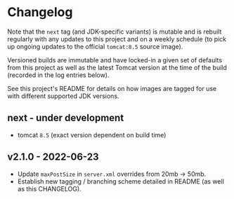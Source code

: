 # Changelog

Note that the `next` tag (and JDK-specific variants) is mutable and is rebuilt regularly with any updates to this
project and on a weekly schedule (to pick up ongoing updates to the official `tomcat:8.5` source image).

Versioned builds are immutable and have locked-in a given set of defaults from this project as well as the latest Tomcat
version at the time of the build (recorded in the log entries below). 

See this project's README for details on how images are tagged for use with different supported JDK versions.

## next - under development

* tomcat `8.5` (exact version dependent on build time)

## v2.1.0 - 2022-06-23

* Update `maxPostSize` in `server.xml` overrides from 20mb -> 50mb.
* Establish new tagging / branching scheme detailed in README (as well as this CHANGELOG).
